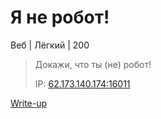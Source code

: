 # Я не робот! #
Веб | Лёгкий | 200
> Докажи, что ты (не) робот!
>
> IP: [62.173.140.174:16011](http://62.173.140.174:16011)

[Write-up](WRITEUP.md)
